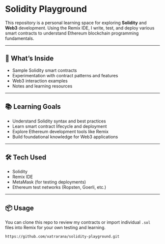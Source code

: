 # Solidity Playground

This repository is a personal learning space for exploring **Solidity** and **Web3** development. Using the Remix IDE, I write, test, and deploy various smart contracts to understand Ethereum blockchain programming fundamentals.

---

## 🚀 What’s Inside

- Sample Solidity smart contracts  
- Experimentation with contract patterns and features  
- Web3 interaction examples  
- Notes and learning resources

---

## 📚 Learning Goals

- Understand Solidity syntax and best practices  
- Learn smart contract lifecycle and deployment  
- Explore Ethereum development tools like Remix  
- Build foundational knowledge for Web3 applications

---

## 🛠️ Tech Used

- Solidity  
- Remix IDE  
- MetaMask (for testing deployments)  
- Ethereum test networks (Ropsten, Goerli, etc.)

---

## 📦 Usage

You can clone this repo to review my contracts or import individual `.sol` files into Remix for your own testing and learning.

```bash
https://github.com/xatrarana/solidity-playground.git
```
